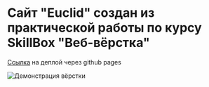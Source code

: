 # Сайт "Euclid" создан из практической работы по курсу SkillBox "Веб-вёрстка"

[Ссылка](https://danrayss.github.io/Euclid/) на деплой через github pages <br>

![Демонстрация вёрстки](https://i.postimg.cc/xCX47jtV/24.png "Демонстрация вёрстки")
